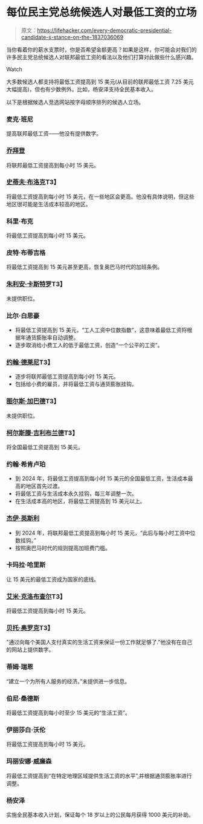 # 每位民主党总统候选人对最低工资的立场

> 原文：<https://lifehacker.com/every-democratic-presidential-candidate-s-stance-on-the-1837036069>

当你看着你的薪水支票时，你是否希望金额更高？如果是这样，你可能会对我们的许多民主党总统候选人对联邦最低工资的看法以及他们打算对此做些什么感兴趣。

Watch

大多数候选人都支持将最低工资提高到 15 美元(从目前的联邦最低工资 7.25 美元大幅提高)，但也有少数例外。比如，杨安泽支持全民基本收入。

以下是根据候选人竞选网站按字母顺序排列的候选人立场。

### 麦克·班尼

提高联邦最低工资——他没有提供数字。

### [乔拜登](https://joebiden.com/joes-vision/)

将联邦最低工资提高到每小时 15 美元。

### [史蒂夫·布洛克](https://stevebullock.com/economy/)T3】

将最低工资提高到每小时 15 美元，在一些地区会更高。他没有具体说明，但这些地区很可能是生活成本较高的地区。

### 科里·布克

将最低工资提高到每小时 15 美元。

### 皮特·布蒂吉格

将最低工资提高到 15 美元甚至更高，恢复奥巴马时代的加班条例。

### [朱利安·卡斯特罗](https://www.julianforthefuture.com)T3】

未提供职位。

### 比尔·白思豪

*   将最低工资提高到 15 美元，“工人工资中位数指数”，这意味着最低工资将根据年通货膨胀率自动调整。
*   逐步取消给小费工人的低于最低工资，创造“一个公平的工资”。

### [约翰·德莱尼](https://www.johndelaney.com/issues/living-wage/)T3】

*   逐步将联邦最低工资提高到每小时 15 美元。
*   包括给小费的雇员，并将最低工资与通货膨胀挂钩。

### [图尔斯·加巴德](https://www.tulsi2020.com)T3】

未提供职位。

### [柯尔斯滕·吉利布兰德](https://kirstengillibrand.com/issues/economy/)T3】

将全国最低工资提高到 15 美元。

### 约翰·希肯卢珀

*   到 2024 年，将最低工资提高到每小时 15 美元的全国最低工资，生活成本最高的地区首先过渡。
*   将最低工资与生活成本永久挂钩，每三年调整一次。
*   在生活成本高的地区，将最低工资提高到 15 美元以上。

### [杰伊·英斯利](https://www.jayinslee.com/issues/evergreen-economy)

*   到 2024 年，将联邦最低工资提高到每小时 15 美元，“此后与每小时工资中位数挂钩。”
*   按照奥巴马时代的规则提高加班费门槛。

### 卡玛拉·哈里斯

让 15 美元的最低工资成为国家的底线。

### [艾米·克洛布查尔](https://amyklobuchar.com/issues/shared-prosperity-and-economic-justice/)T3】

将最低工资提高到每小时 15 美元。

### [贝托·奥罗克](https://betoorourke.com/kickoff-remarks/#income-inequality)T3】

"通过向每个美国人支付真实的生活工资来保证一份工作就足够了."他没有在自己的网站上提供数字。

### 蒂姆·瑞恩

“建立一个为所有人服务的经济。”未提供进一步信息。

### 伯尼·桑德斯

将最低工资提高到每小时至少 15 美元的“生活工资”。

### 伊丽莎白·沃伦

将最低工资提高到每小时 15 美元。

### 玛丽安娜·威廉森

将最低工资提高到“在特定地理区域提供生活工资的水平”,并根据通货膨胀率进行调整。

### 杨安泽

实施全民基本收入计划，保证每个 18 岁以上的公民每月获得 1000 美元的补助。
